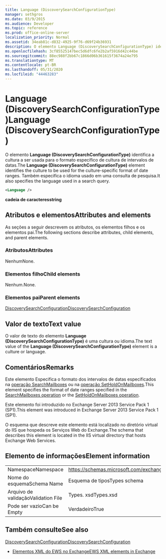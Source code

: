 ```yaml
---
title: Language (DiscoverySearchConfigurationType)
manager: sethgros
ms.date: 03/9/2015
ms.audience: Developer
ms.topic: reference
ms.prod: office-online-server
localization_priority: Normal
ms.assetid: 34eab81c-d832-4925-9f76-d69f24b36931
description: O elemento Language (DiscoverySearchConfigurationType) identifica a cultura a ser usada para o formato específico de cultura de intervalos de datas. Também especifica o idioma usado em uma consulta de pesquisa.
ms.openlocfilehash: 3cf85525147bec5d6dfc6fe2b2af5916d42c44be
ms.sourcegitcommit: 88ec988f2bb67c1866d06b361615f3674a24e795
ms.translationtype: MT
ms.contentlocale: pt-BR
ms.lasthandoff: 05/31/2020
ms.locfileid: "44463283"
---
```

# <a name="language-discoverysearchconfigurationtype"></a><span data-ttu-id="a80ea-104">Language (DiscoverySearchConfigurationType)</span><span class="sxs-lookup"><span data-stu-id="a80ea-104">Language (DiscoverySearchConfigurationType)</span></span>

<span data-ttu-id="a80ea-105">O elemento **Language (DiscoverySearchConfigurationType)** identifica a cultura a ser usada para o formato específico de cultura de intervalos de datas.</span><span class="sxs-lookup"><span data-stu-id="a80ea-105">The **Language (DiscoverySearchConfigurationType)** element identifies the culture to be used for the culture-specific format of date ranges.</span></span> <span data-ttu-id="a80ea-106">Também especifica o idioma usado em uma consulta de pesquisa.</span><span class="sxs-lookup"><span data-stu-id="a80ea-106">It also specifies the language used in a search query.</span></span> 
  
```XML
<Language />
```

 <span data-ttu-id="a80ea-107">**cadeia de caracteres**</span><span class="sxs-lookup"><span data-stu-id="a80ea-107">**string**</span></span>
## <a name="attributes-and-elements"></a><span data-ttu-id="a80ea-108">Atributos e elementos</span><span class="sxs-lookup"><span data-stu-id="a80ea-108">Attributes and elements</span></span>

<span data-ttu-id="a80ea-109">As seções a seguir descrevem os atributos, os elementos filhos e os elementos pai.</span><span class="sxs-lookup"><span data-stu-id="a80ea-109">The following sections describe attributes, child elements, and parent elements.</span></span>
  
### <a name="attributes"></a><span data-ttu-id="a80ea-110">Atributos</span><span class="sxs-lookup"><span data-stu-id="a80ea-110">Attributes</span></span>

<span data-ttu-id="a80ea-111">Nenhum</span><span class="sxs-lookup"><span data-stu-id="a80ea-111">None.</span></span>
  
### <a name="child-elements"></a><span data-ttu-id="a80ea-112">Elementos filho</span><span class="sxs-lookup"><span data-stu-id="a80ea-112">Child elements</span></span>

<span data-ttu-id="a80ea-113">Nenhum.</span><span class="sxs-lookup"><span data-stu-id="a80ea-113">None.</span></span>
  
### <a name="parent-elements"></a><span data-ttu-id="a80ea-114">Elementos pai</span><span class="sxs-lookup"><span data-stu-id="a80ea-114">Parent elements</span></span>

[<span data-ttu-id="a80ea-115">DiscoverySearchConfiguration</span><span class="sxs-lookup"><span data-stu-id="a80ea-115">DiscoverySearchConfiguration</span></span>](discoverysearchconfiguration.md)
  
## <a name="text-value"></a><span data-ttu-id="a80ea-116">Valor de texto</span><span class="sxs-lookup"><span data-stu-id="a80ea-116">Text value</span></span>

<span data-ttu-id="a80ea-117">O valor de texto do elemento **Language (DiscoverySearchConfigurationType)** é uma cultura ou idioma.</span><span class="sxs-lookup"><span data-stu-id="a80ea-117">The text value of the **Language (DiscoverySearchConfigurationType)** element is a culture or language.</span></span> 
  
## <a name="remarks"></a><span data-ttu-id="a80ea-118">Comentários</span><span class="sxs-lookup"><span data-stu-id="a80ea-118">Remarks</span></span>

<span data-ttu-id="a80ea-119">Este elemento Especifica o formato dos intervalos de datas especificados na [operação SearchMailboxes](searchmailboxes-operation.md) ou na [operação SetHoldOnMailboxes](setholdonmailboxes-operation.md).</span><span class="sxs-lookup"><span data-stu-id="a80ea-119">This element specifies the format of date ranges specified in the [SearchMailboxes operation](searchmailboxes-operation.md) or the [SetHoldOnMailboxes operation](setholdonmailboxes-operation.md).</span></span>
  
<span data-ttu-id="a80ea-120">Este elemento foi introduzido no Exchange Server 2013 Service Pack 1 (SP1).</span><span class="sxs-lookup"><span data-stu-id="a80ea-120">This element was introduced in Exchange Server 2013 Service Pack 1 (SP1).</span></span>
  
<span data-ttu-id="a80ea-121">O esquema que descreve este elemento está localizado no diretório virtual do IIS que hospeda os Serviços Web do Exchange.</span><span class="sxs-lookup"><span data-stu-id="a80ea-121">The schema that describes this element is located in the IIS virtual directory that hosts Exchange Web Services.</span></span>
  
## <a name="element-information"></a><span data-ttu-id="a80ea-122">Elemento de informações</span><span class="sxs-lookup"><span data-stu-id="a80ea-122">Element information</span></span>

|||
|:-----|:-----|
|<span data-ttu-id="a80ea-123">Namespace</span><span class="sxs-lookup"><span data-stu-id="a80ea-123">Namespace</span></span>  <br/> |https://schemas.microsoft.com/exchange/services/2006/types  <br/> |
|<span data-ttu-id="a80ea-124">Nome do esquema</span><span class="sxs-lookup"><span data-stu-id="a80ea-124">Schema Name</span></span>  <br/> |<span data-ttu-id="a80ea-125">Esquema de tipos</span><span class="sxs-lookup"><span data-stu-id="a80ea-125">Types schema</span></span>  <br/> |
|<span data-ttu-id="a80ea-126">Arquivo de validação</span><span class="sxs-lookup"><span data-stu-id="a80ea-126">Validation File</span></span>  <br/> |<span data-ttu-id="a80ea-127">Types. xsd</span><span class="sxs-lookup"><span data-stu-id="a80ea-127">Types.xsd</span></span>  <br/> |
|<span data-ttu-id="a80ea-128">Pode ser vazio</span><span class="sxs-lookup"><span data-stu-id="a80ea-128">Can be Empty</span></span>  <br/> |<span data-ttu-id="a80ea-129">Verdadeiro</span><span class="sxs-lookup"><span data-stu-id="a80ea-129">True</span></span>  <br/> |
   
## <a name="see-also"></a><span data-ttu-id="a80ea-130">Também consulte</span><span class="sxs-lookup"><span data-stu-id="a80ea-130">See also</span></span>



[<span data-ttu-id="a80ea-131">DiscoverySearchConfiguration</span><span class="sxs-lookup"><span data-stu-id="a80ea-131">DiscoverySearchConfiguration</span></span>](discoverysearchconfiguration.md)


- [<span data-ttu-id="a80ea-132">Elementos XML do EWS no Exchange</span><span class="sxs-lookup"><span data-stu-id="a80ea-132">EWS XML elements in Exchange</span></span>](ews-xml-elements-in-exchange.md)

